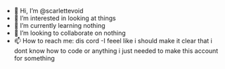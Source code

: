 - 👋 Hi, I’m @scarlettevoid
- 👀 I’m interested in looking at things
- 🌱 I’m currently learning nothing
- 💞️ I’m looking to collaborate on nothing
- 📫 How to reach me: dis cord
-I feeel like i should make it clear that i dont know how to code or anything i just needed to make this account for something

<!---
scarlettevoid/scarlettevoid is a ✨ special ✨ repository because its `README.md` (this file) appears on your GitHub profile.
You can click the Preview link to take a look at your changes.
--->
